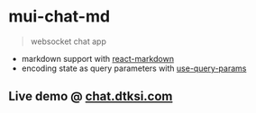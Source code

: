 # mui-chat-md

> websocket chat app

- markdown support with [react-markdown](https://github.com/remarkjs/react-markdown)
- encoding state as query parameters with [use-query-params](https://github.com/pbeshai/use-query-params)

## Live demo @ [chat.dtksi.com](https://chat.dtksi.com)
